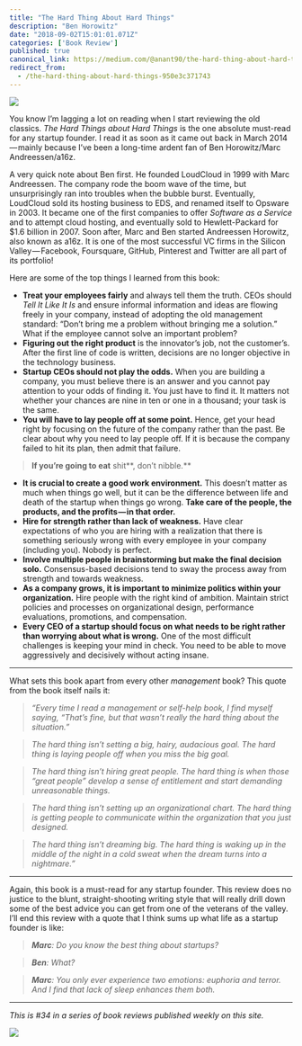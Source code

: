 ```yaml
---
title: "The Hard Thing About Hard Things"
description: "Ben Horowitz"
date: "2018-09-02T15:01:01.071Z"
categories: ['Book Review']
published: true
canonical_link: https://medium.com/@anant90/the-hard-thing-about-hard-things-950e3c371743
redirect_from:
  - /the-hard-thing-about-hard-things-950e3c371743
---
```


![](/assets/blog/the-hard-thing-about-hard-things/asset-1.jpeg)

You know I’m lagging a lot on reading when I start reviewing the old classics. _The Hard Things about Hard Things_ is the one absolute must-read for any startup founder. I read it as soon as it came out back in March 2014 — mainly because I’ve been a long-time ardent fan of Ben Horowitz/Marc Andreessen/a16z.

A very quick note about Ben first. He founded LoudCloud in 1999 with Marc Andreessen. The company rode the boom wave of the time, but unsurprisingly ran into troubles when the bubble burst. Eventually, LoudCloud sold its hosting business to EDS, and renamed itself to Opsware in 2003. It became one of the first companies to offer _Software as a Service_ and to attempt cloud hosting, and eventually sold to Hewlett-Packard for $1.6 billion in 2007. Soon after, Marc and Ben started Andreessen Horowitz, also known as a16z. It is one of the most successful VC firms in the Silicon Valley — Facebook, Foursquare, GitHub, Pinterest and Twitter are all part of its portfolio!

Here are some of the top things I learned from this book:

-   **Treat your employees fairly** and always tell them the truth. CEOs should _Tell It Like It Is_ and ensure informal information and ideas are flowing freely in your company, instead of adopting the old management standard: “Don’t bring me a problem without bringing me a solution.” What if the employee cannot solve an important problem?
-   **Figuring out the right product** is the innovator’s job, not the customer’s. After the first line of code is written, decisions are no longer objective in the technology business.
-   **Startup CEOs should not play the odds.** When you are building a company, you must believe there is an answer and you cannot pay attention to your odds of finding it. You just have to find it. It matters not whether your chances are nine in ten or one in a thousand; your task is the same.
-   **You will have to lay people off at some point.** Hence, get your head right by focusing on the future of the company rather than the past. Be clear about why you need to lay people off. If it is because the company failed to hit its plan, then admit that failure.

> **If you’re going to eat** shit**, don’t nibble.**

-   **It is crucial to create a good work environment.** This doesn’t matter as much when things go well, but it can be the difference between life and death of the startup when things go wrong. **Take care of the people, the products, and the profits — in that order.**
-   **Hire for strength rather than lack of weakness.** Have clear expectations of who you are hiring with a realization that there is something seriously wrong with every employee in your company (including you). Nobody is perfect.
-   **Involve multiple people in brainstorming but make the final decision solo.** Consensus-based decisions tend to sway the process away from strength and towards weakness.
-   **As a company grows, it is important to minimize politics within your organization.** Hire people with the right kind of ambition. Maintain strict policies and processes on organizational design, performance evaluations, promotions, and compensation.
-   **Every CEO of a startup should focus on what needs to be right rather than worrying about what is wrong.** One of the most difficult challenges is keeping your mind in check. You need to be able to move aggressively and decisively without acting insane.

---

What sets this book apart from every other _management_ book? This quote from the book itself nails it:

> _“Every time I read a management or self-help book, I find myself saying, “That’s fine, but that wasn’t really the hard thing about the situation.”_

> _The hard thing isn’t setting a big, hairy, audacious goal. The hard thing is laying people off when you miss the big goal._

> _The hard thing isn’t hiring great people. The hard thing is when those “great people” develop a sense of entitlement and start demanding unreasonable things._

> _The hard thing isn’t setting up an organizational chart. The hard thing is getting people to communicate within the organization that you just designed._

> _The hard thing isn’t dreaming big. The hard thing is waking up in the middle of the night in a cold sweat when the dream turns into a nightmare.”_

---

Again, this book is a must-read for any startup founder. This review does no justice to the blunt, straight-shooting writing style that will really drill down some of the best advice you can get from one of the veterans of the valley. I’ll end this review with a quote that I think sums up what life as a startup founder is like:

> **_Marc_**_: Do you know the best thing about startups?_

> **_Ben_**_: What?_

> **_Marc_**_: You only ever experience two emotions: euphoria and terror. And I find that lack of sleep enhances them both._

---

_This is #34 in a series of book reviews published weekly on this site._

![](/assets/blog/the-hard-thing-about-hard-things/asset-2.jpeg)
